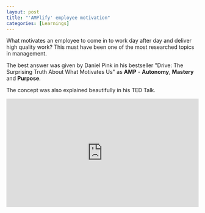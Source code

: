 ```yaml
---
layout: post
title: "'AMPlify' employee motivation"
categories: [Learnings]
---
```


What motivates an employee to come in to work day after day and deliver high quality work? This must have been one of the most researched topics in management.  
 
The best answer was given by Daniel Pink in his bestseller "Drive: The Surprising Truth About What Motivates Us" as **AMP** - **Autonomy**, **Mastery** and **Purpose**.

The concept was also explained beautifully in his TED Talk.

<div style="max-width:854px"><div style="position:relative;height:0;padding-bottom:56.25%"><iframe src="https://embed.ted.com/talks/dan_pink_on_motivation" width="854" height="480" style="position:absolute;left:0;top:0;width:100%;height:100%" frameborder="0" scrolling="no" allowfullscreen></iframe></div></div>
